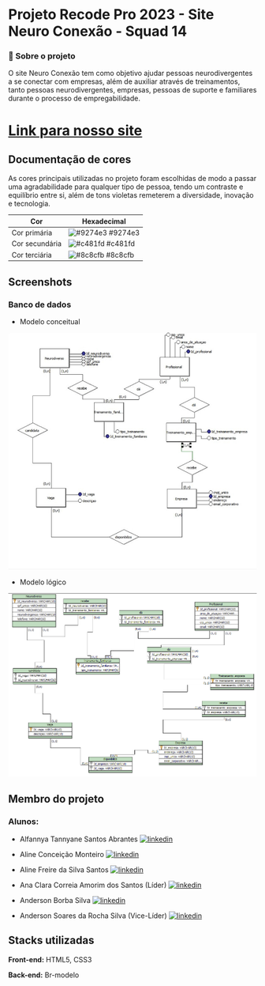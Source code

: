 
# Projeto Recode Pro 2023 - Site Neuro Conexão - Squad 14
### 🚀 Sobre o projeto

O site Neuro Conexão tem como objetivo ajudar pessoas neurodivergentes a se conectar com empresas, além de auxiliar através de treinamentos, tanto pessoas neurodivergentes, empresas, pessoas de suporte e familiares durante o processo de empregabilidade.

<h1><a href="https://recodesquad14.github.io/projeto-final/index.html" target="_blank"> Link para nosso site</a></h1>

## Documentação de cores

As cores principais utilizadas no projeto foram escolhidas de modo a passar uma agradabilidade para qualquer tipo de pessoa, tendo um contraste e equilíbrio entre si, além de tons violetas remeterem a diversidade, inovação e tecnologia. 

| Cor               | Hexadecimal                                                |
| ----------------- | ---------------------------------------------------------------- |
| Cor primária       | ![#9274e3](https://via.placeholder.com/10/9274e3?text=+) #9274e3 |
| Cor secundária       | ![#c481fd](https://via.placeholder.com/10/c481fd?text=+) #c481fd |
| Cor terciária       | ![#8c8cfb](https://via.placeholder.com/10/8c8cfb?text=+) #8c8cfb |

## Screenshots
### Banco de dados 

- Modelo conceitual

 <img src="BancodeDados/ModeloConceitual.jpg" alt="ModeloConceitual">

- Modelo lógico

<img src="BancodeDados/ModeloLogico.png" alt="ModeloLogico">

## Membro do projeto
### Alunos: 
- Alfannya Tannyane Santos Abrantes [![linkedin](https://img.shields.io/badge/linkedin-0A66C2?style=for-the-badge&logo=linkedin&logoColor=white)](https://www.linkedin.com/in/alfanya-a-277773bb/)

- Aline Conceição Monteiro [![linkedin](https://img.shields.io/badge/linkedin-0A66C2?style=for-the-badge&logo=linkedin&logoColor=white)](https://www.linkedin.com/in/aline-monteiro-0a7212128/)

- Aline Freire da Silva Santos [![linkedin](https://img.shields.io/badge/linkedin-0A66C2?style=for-the-badge&logo=linkedin&logoColor=white)](https://www.linkedin.com/in/aline-freire-504b42180/)

- Ana Clara Correia Amorim dos Santos (Líder) [![linkedin](https://img.shields.io/badge/linkedin-0A66C2?style=for-the-badge&logo=linkedin&logoColor=white)](https://www.linkedin.com/in/anaclaracamorim/)

- Anderson Borba Silva [![linkedin](https://img.shields.io/badge/linkedin-0A66C2?style=for-the-badge&logo=linkedin&logoColor=white)](https://www.linkedin.com/in/anderson-borba-silva-54592481/)

- Anderson Soares da Rocha Silva (Vice-Líder) [![linkedin](https://img.shields.io/badge/linkedin-0A66C2?style=for-the-badge&logo=linkedin&logoColor=white)](https://www.linkedin.com/in/anderson-rocha-silva/)


## Stacks utilizadas

**Front-end:** HTML5, CSS3

**Back-end:** Br-modelo

